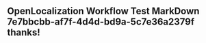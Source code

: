 <properties
ms.topic="hero-topic1"
ms.test1="hero-topic"
ms.test2="test"/>

## OpenLocalization Workflow Test MarkDown 7e7bbcbb-af7f-4d4d-bd9a-5c7e36a2379f thanks!

